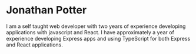 # Jonathan Potter

I am a self taught web developer with two years of experience developing applications with javascript and React.  I have approximately a year of experience developing Express apps and using TypeScript for both Express and React applications.

<!---
JonathanDPotter/JonathanDPotter is a ✨ special ✨ repository because its `README.md` (this file) appears on your GitHub profile.
You can click the Preview link to take a look at your changes.
--->
